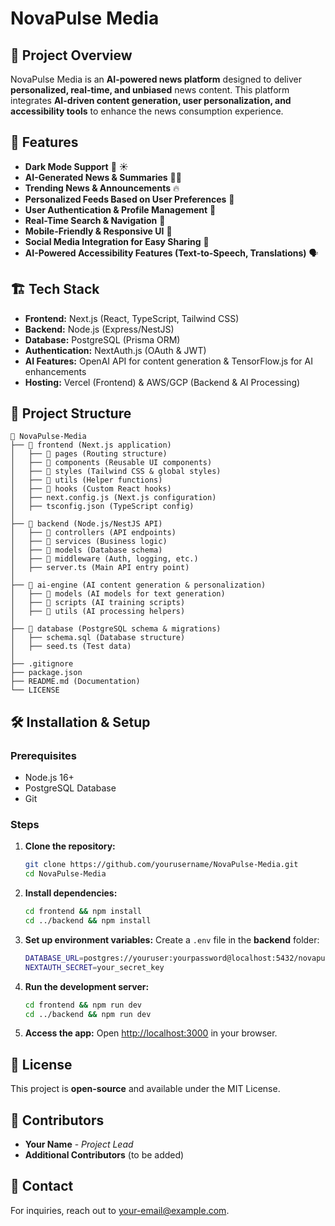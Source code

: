 # NovaPulse Media

## 📌 Project Overview
NovaPulse Media is an **AI-powered news platform** designed to deliver **personalized, real-time, and unbiased** news content. This platform integrates **AI-driven content generation, user personalization, and accessibility tools** to enhance the news consumption experience.

## 🚀 Features
- **Dark Mode Support** 🌙 ☀️
- **AI-Generated News & Summaries** 📄🤖
- **Trending News & Announcements** 🔥
- **Personalized Feeds Based on User Preferences** 🎯
- **User Authentication & Profile Management** 🔐
- **Real-Time Search & Navigation** 🔎
- **Mobile-Friendly & Responsive UI** 📱
- **Social Media Integration for Easy Sharing** 📢
- **AI-Powered Accessibility Features (Text-to-Speech, Translations)** 🗣️

## 🏗️ Tech Stack
- **Frontend:** Next.js (React, TypeScript, Tailwind CSS)
- **Backend:** Node.js (Express/NestJS)
- **Database:** PostgreSQL (Prisma ORM)
- **Authentication:** NextAuth.js (OAuth & JWT)
- **AI Features:** OpenAI API for content generation & TensorFlow.js for AI enhancements
- **Hosting:** Vercel (Frontend) & AWS/GCP (Backend & AI Processing)

## 📂 Project Structure
```
📂 NovaPulse-Media
├── 📁 frontend (Next.js application)
│   ├── 📁 pages (Routing structure)
│   ├── 📁 components (Reusable UI components)
│   ├── 📁 styles (Tailwind CSS & global styles)
│   ├── 📁 utils (Helper functions)
│   ├── 📁 hooks (Custom React hooks)
│   ├── next.config.js (Next.js configuration)
│   ├── tsconfig.json (TypeScript config)
│
├── 📁 backend (Node.js/NestJS API)
│   ├── 📁 controllers (API endpoints)
│   ├── 📁 services (Business logic)
│   ├── 📁 models (Database schema)
│   ├── 📁 middleware (Auth, logging, etc.)
│   ├── server.ts (Main API entry point)
│
├── 📁 ai-engine (AI content generation & personalization)
│   ├── 📁 models (AI models for text generation)
│   ├── 📁 scripts (AI training scripts)
│   ├── 📁 utils (AI processing helpers)
│
├── 📁 database (PostgreSQL schema & migrations)
│   ├── schema.sql (Database structure)
│   ├── seed.ts (Test data)
│
├── .gitignore
├── package.json
├── README.md (Documentation)
└── LICENSE
```

## 🛠️ Installation & Setup
### Prerequisites
- Node.js 16+
- PostgreSQL Database
- Git

### Steps
1. **Clone the repository:**
   ```sh
   git clone https://github.com/yourusername/NovaPulse-Media.git
   cd NovaPulse-Media
   ```

2. **Install dependencies:**
   ```sh
   cd frontend && npm install
   cd ../backend && npm install
   ```

3. **Set up environment variables:**
   Create a `.env` file in the **backend** folder:
   ```sh
   DATABASE_URL=postgres://youruser:yourpassword@localhost:5432/novapulse
   NEXTAUTH_SECRET=your_secret_key
   ```

4. **Run the development server:**
   ```sh
   cd frontend && npm run dev
   cd ../backend && npm run dev
   ```

5. **Access the app:**
   Open [http://localhost:3000](http://localhost:3000) in your browser.

## 📜 License
This project is **open-source** and available under the MIT License.

## 🤝 Contributors
- **Your Name** - _Project Lead_
- **Additional Contributors** (to be added)

## 📧 Contact
For inquiries, reach out to [your-email@example.com](mailto:your-email@example.com).

